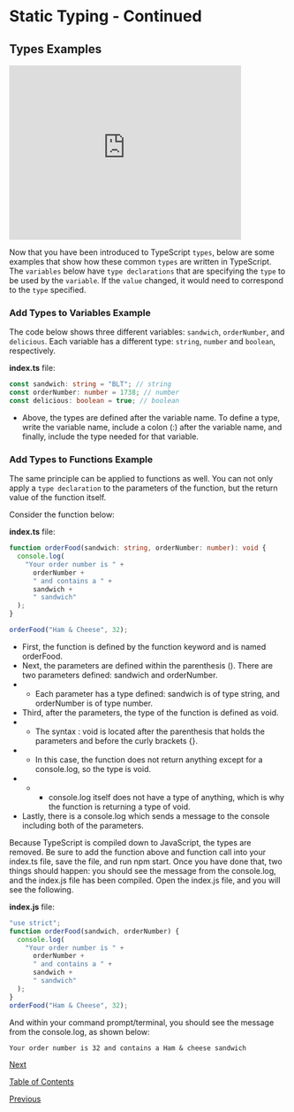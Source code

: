 # Static Typing - Continued

## Types Examples

<iframe width="420" height="315" src="https://player.vimeo.com/external/304904262.hd.mp4?s=e697930fdf9ca9d7974da7f1ea0abe0a9dd94046&profile_id=175" frameborder="0" allowfullscreen></iframe>

Now that you have been introduced to TypeScript `types`, below are some examples that show how these common `types` are written in TypeScript. The `variables` below have `type declarations` that are specifying the `type` to be used by the `variable`. If the `value` changed, it would need to correspond to the `type` specified.

### Add Types to Variables Example

The code below shows three different variables: `sandwich`, `orderNumber`, and `delicious`. Each variable has a different type: `string`, `number` and `boolean`, respectively.

**index.ts** file:

```ts
const sandwich: string = "BLT"; // string
const orderNumber: number = 1738; // number
const delicious: boolean = true; // boolean
```

- Above, the types are defined after the variable name. To define a type, write the variable name, include a colon (:) after the variable name, and finally, include the type needed for that variable.

### Add Types to Functions Example

The same principle can be applied to functions as well. You can not only apply a `type declaration` to the parameters of the function, but the return value of the function itself.

Consider the function below:

**index.ts** file:

```ts
function orderFood(sandwich: string, orderNumber: number): void {
  console.log(
    "Your order number is " +
      orderNumber +
      " and contains a " +
      sandwich +
      " sandwich"
  );
}

orderFood("Ham & Cheese", 32);
```

- First, the function is defined by the function keyword and is named orderFood.
- Next, the parameters are defined within the parenthesis (). There are two parameters defined: sandwich and orderNumber.
- - Each parameter has a type defined: sandwich is of type string, and orderNumber is of type number.
- Third, after the parameters, the type of the function is defined as void.
- - The syntax : void is located after the parenthesis that holds the parameters and before the curly brackets {}.
- - In this case, the function does not return anything except for a console.log, so the type is void.
- - - console.log itself does not have a type of anything, which is why the function is returning a type of void.
- Lastly, there is a console.log which sends a message to the console including both of the parameters.

Because TypeScript is compiled down to JavaScript, the types are removed. Be sure to add the function above and function call into your index.ts file, save the file, and run npm start. Once you have done that, two things should happen: you should see the message from the console.log, and the index.js file has been compiled. Open the index.js file, and you will see the following.

**index.js** file:

```ts
"use strict";
function orderFood(sandwich, orderNumber) {
  console.log(
    "Your order number is " +
      orderNumber +
      " and contains a " +
      sandwich +
      " sandwich"
  );
}
orderFood("Ham & Cheese", 32);
```

And within your command prompt/terminal, you should see the message from the console.log, as shown below:

```terminal
Your order number is 32 and contains a Ham & cheese sandwich
```

[Next](./8.md)

[Table of Contents](./README.md)

[Previous](./6.md)
